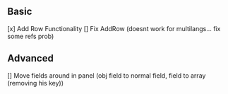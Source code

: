 ## Basic
[x] Add Row Functionality
[] Fix AddRow (doesnt work for multilangs... fix some refs prob)


## Advanced
[] Move fields around in panel (obj field to normal field, field to array (removing his key))